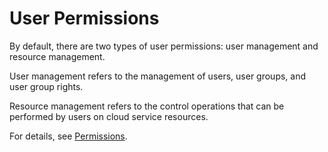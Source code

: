 # User Permissions<a name="EN-US_TOPIC_0143127872"></a>

By default, there are two types of user permissions: user management and resource management.

User management refers to the management of users, user groups, and user group rights.

Resource management refers to the control operations that can be performed by users on cloud service resources.

For details, see  [Permissions](https://docs.otc.t-systems.com/en-us/permissions/index.html).

